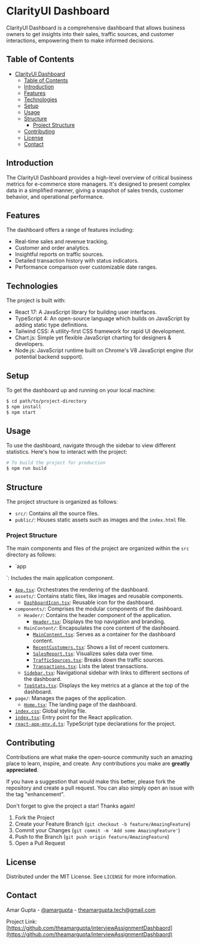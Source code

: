 # ClarityUI Dashboard

ClarityUI Dashboard is a comprehensive dashboard that allows business owners to get insights into their sales, traffic sources, and customer interactions, empowering them to make informed decisions.


## Table of Contents

- [ClarityUI Dashboard](#clarityui-dashboard)
  - [Table of Contents](#table-of-contents)
  - [Introduction](#introduction)
  - [Features](#features)
  - [Technologies](#technologies)
  - [Setup](#setup)
  - [Usage](#usage)
  - [Structure](#structure)
    - [Project Structure](#project-structure)
  - [Contributing](#contributing)
  - [License](#license)
  - [Contact](#contact)

## Introduction

The ClarityUI Dashboard provides a high-level overview of critical business metrics for e-commerce store managers. It's designed to present complex data in a simplified manner, giving a snapshot of sales trends, customer behavior, and operational performance.

## Features

The dashboard offers a range of features including:

- Real-time sales and revenue tracking.
- Customer and order analytics.
- Insightful reports on traffic sources.
- Detailed transaction history with status indicators.
- Performance comparison over customizable date ranges.

## Technologies

The project is built with:

- React 17: A JavaScript library for building user interfaces.
- TypeScript 4: An open-source language which builds on JavaScript by adding static type definitions.
- Tailwind CSS: A utility-first CSS framework for rapid UI development.
- Chart.js: Simple yet flexible JavaScript charting for designers & developers.
- Node.js: JavaScript runtime built on Chrome's V8 JavaScript engine (for potential backend support).

## Setup

To get the dashboard up and running on your local machine:

```bash
$ cd path/to/project-directory
$ npm install
$ npm start
```

## Usage

To use the dashboard, navigate through the sidebar to view different statistics. Here's how to interact with the project:

```bash
# To build the project for production
$ npm run build
```

## Structure

The project structure is organized as follows:

- `src/`: Contains all the source files.
- `public/`: Houses static assets such as images and the `index.html` file.

### Project Structure

The main components and files of the project are organized within the `src` directory as follows:

- `app

`: Includes the main application component.

- [`App.tsx`](./src/app/App.tsx): Orchestrates the rendering of the dashboard.
- `assets/`: Contains static files, like images and reusable components.
  - [`DashboardIcon.tsx`](./src/assets/DashboardIcon.tsx): Reusable icon for the dashboard.
- `components/`: Comprises the modular components of the dashboard.
  - `Header/`: Contains the header component of the application.
    - [`Header.tsx`](./src/components/Header/Header.tsx): Displays the top navigation and branding.
  - `MainContent/`: Encapsulates the core content of the dashboard.
    - [`MainContent.tsx`](./src/components/MainContent/MainContent.tsx): Serves as a container for the dashboard content.
    - [`RecentCustomers.tsx`](./src/components/MainContent/RecentCustomers.tsx): Shows a list of recent customers.
    - [`SalesReport.tsx`](./src/components/MainContent/SalesReport.tsx): Visualizes sales data over time.
    - [`TrafficSources.tsx`](./src/components/MainContent/TrafficSources.tsx): Breaks down the traffic sources.
    - [`Transactions.tsx`](./src/components/MainContent/Transactions.tsx): Lists the latest transactions.
  - [`Sidebar.tsx`](./src/components/Sidebar.tsx): Navigational sidebar with links to different sections of the dashboard.
  - [`TopStats.tsx`](./src/components/TopStats.tsx): Displays the key metrics at a glance at the top of the dashboard.
- `page/`: Manages the pages of the application.
  - [`Home.tsx`](./src/page/Home.tsx): The landing page of the dashboard.
- [`index.css`](./src/index.css): Global styling file.
- [`index.tsx`](./src/index.tsx): Entry point for the React application.
- [`react-app-env.d.ts`](./src/react-app-env.d.ts): TypeScript type declarations for the project.

## Contributing

Contributions are what make the open-source community such an amazing place to learn, inspire, and create. Any contributions you make are **greatly appreciated**.

If you have a suggestion that would make this better, please fork the repository and create a pull request. You can also simply open an issue with the tag "enhancement".

Don't forget to give the project a star! Thanks again!

1. Fork the Project
2. Create your Feature Branch (`git checkout -b feature/AmazingFeature`)
3. Commit your Changes (`git commit -m 'Add some AmazingFeature'`)
4. Push to the Branch (`git push origin feature/AmazingFeature`)
5. Open a Pull Request

## License

Distributed under the MIT License. See `LICENSE` for more information.

## Contact

Amar Gupta - [@amargupta](https://amargupta.tech) - theamargupta.tech@gmail.com

Project Link: [https://github.com/theamargupta/interviewAssignmentDashbaord](https://github.com/theamargupta/interviewAssignmentDashbaord)
